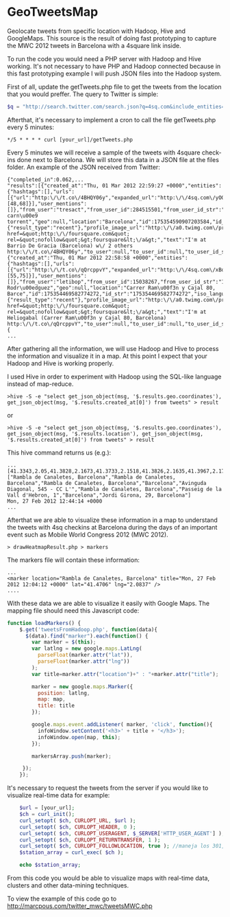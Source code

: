 GeoTweetsMap
============

Geolocate tweets from specific location with Hadoop, Hive and GoogleMaps. This source is the result of doing fast prototyping to capture the MWC 2012 tweets in Barcelona with a 4square link inside.

To run the code you would need a PHP server with Hadoop and Hive working. It's not necessary to have PHP and Hadoop connected because in this fast prototyping example I will push JSON files into the Hadoop system.

First of all, update the getTweets.php file to get the tweets from the location that you would preffer. The query to Twitter is simple:

```php
$q = "http://search.twitter.com/search.json?q=4sq.com&include_entities=true&result_type=recent&geocode=41.38615876984,2.1710175275803,20mi";
```

Afterthat, it's necessary to implement a cron to call the file getTweets.php every 5 minutes:

```
*/5 * * * * curl [your_url]/getTweets.php
```

Every 5 minutes we will receive a sample of the tweets with 4square check-ins done next to Barcelona. We will store this data in a JSON file at the files folder. An example of the JSON received from Twitter:

```
{"completed_in":0.062,...
"results":[{"created_at":"Thu, 01 Mar 2012 22:59:27 +0000","entities":{"hashtags":[],"urls":[{"url":"http:\/\/t.co\/4BHQY06y","expanded_url":"http:\/\/4sq.com\/yOQZVY","display_url":"4sq.com\/yOQZVY","indices":[48,68]}],"user_mentions":[]},"from_user":"tresact","from_user_id":284515501,"from_user_id_str":"284515501","from_user_name":"tresa carn\u00e9 torrent","geo":null,"location":"Barcelona","id":175354590907203584,"id_str":"175354590907203584","iso_language_code":"en","metadata":{"result_type":"recent"},"profile_image_url":"http:\/\/a0.twimg.com\/profile_images\/1769039754\/IMG_2252_normal.JPG","profile_image_url_https":"https:\/\/si0.twimg.com\/profile_images\/1769039754\/IMG_2252_normal.JPG","source":"&lt;a href=&quot;http:\/\/foursquare.com&quot; rel=&quot;nofollow&quot;&gt;foursquare&lt;\/a&gt;","text":"I'm at Barrio De Gracia (Barcelona) w\/ 2 others http:\/\/t.co\/4BHQY06y","to_user":null,"to_user_id":null,"to_user_id_str":null,"to_user_name":null},{"created_at":"Thu, 01 Mar 2012 22:58:58 +0000","entities":{"hashtags":[],"urls":[{"url":"http:\/\/t.co\/qQrcppvY","expanded_url":"http:\/\/4sq.com\/xBoWcg","display_url":"4sq.com\/xBoWcg","indices":[55,75]}],"user_mentions":[]},"from_user":"letibop","from_user_id":15038267,"from_user_id_str":"15038267","from_user_name":"Leti Rodr\u00edguez","geo":null,"location":"Carrer Ram\u00f3n y Cajal 80, Barce","id":175354469582774272,"id_str":"175354469582774272","iso_language_code":"pt","metadata":{"result_type":"recent"},"profile_image_url":"http:\/\/a0.twimg.com\/profile_images\/1377214161\/leti_normal.jpg","profile_image_url_https":"https:\/\/si0.twimg.com\/profile_images\/1377214161\/leti_normal.jpg","source":"&lt;a href=&quot;http:\/\/foursquare.com&quot; rel=&quot;nofollow&quot;&gt;foursquare&lt;\/a&gt;","text":"I'm at Heliogabal (Carrer Ram\u00f3n y Cajal 80, Barcelona) http:\/\/t.co\/qQrcppvY","to_user":null,"to_user_id":null,"to_user_id_str":null,"to_user_name":null},{ 
...
```

After gathering all the information, we will use Hadoop and Hive to process the information and visualize it in a map. At this point I expect that your Hadoop and Hive is working properly. 

I used Hive in order to experiment with Hadoop using the SQL-like language instead of map-reduce.

```
>hive -S -e "select get_json_object(msg, '$.results.geo.coordinates'), get_json_object(msg, '$.results.created_at[0]') from tweets" > result
```
or

```
>hive -S -e "select get_json_object(msg, '$.results.geo.coordinates'), get_json_object(msg, '$.results.location'), get_json_object(msg, '$.results.created_at[0]') from tweets" > result
```

This hive command returns us (e.g.):

```
...
[41.3343,2.05,41.3828,2.1673,41.3733,2.1518,41.3826,2.1635,41.3967,2.1747,41.5512,2.2475]       
["Rambla de Canaletes, Barcelona","Rambla de Canaletes, Barcelona","Rambla de Canaletes, Barcelona","Barcelona","Avinguda Diagonal, 545 - CC L'","Rambla de Canaletes, Barcelona","Passeig de la Vall d'Hebron, 1","Barcelona","Jordi Girona, 29, Barcelona"] 
Mon, 27 Feb 2012 12:44:14 +0000
...
```

Afterthat we are able to visualize these information in a map to understand the tweets with 4sq checkins at Barcelona during the days of an important event such as Mobile World Congress 2012 (MWC 2012).

```
> drawHeatmapResult.php > markers
```

The markers file will contain these information:

```
...
<marker location="Rambla de Canaletes, Barcelona" title="Mon, 27 Feb 2012 12:04:12 +0000" lat="41.4706" lng="2.0837" />
....
```

With these data we are able to visualize it easily with Google Maps. The mapping file should need this Javascript code:

```javascript
function loadMarkers() {
    $.get('tweetsFromHadoop.php', function(data){
      $(data).find("marker").each(function() {
        var marker = $(this);
        var latlng = new google.maps.LatLng(
          parseFloat(marker.attr("lat")),
          parseFloat(marker.attr("lng"))
        );
        var title=marker.attr("location")+" : "+marker.attr("title");

        marker = new google.maps.Marker({
          position: latlng, 
          map: map,
          title: title
        });

        google.maps.event.addListener( marker, 'click', function(){
          infoWindow.setContent('<h3>' + title + '</h3>');
          infoWindow.open(map, this);
        });

        markersArray.push(marker);

     });
    });
```

It's necessary to request the tweets from the server if you would like to visualize real-time data for example:

```php
    $url = [your_url];
    $ch = curl_init();
    curl_setopt( $ch, CURLOPT_URL, $url );
    curl_setopt( $ch, CURLOPT_HEADER, 0 );
    curl_setopt( $ch, CURLOPT_USERAGENT, $_SERVER['HTTP_USER_AGENT'] );
    curl_setopt( $ch, CURLOPT_RETURNTRANSFER, 1 );
    curl_setopt( $ch, CURLOPT_FOLLOWLOCATION, true ); //maneja los 301, etc.
    $station_array = curl_exec( $ch );

    echo $station_array;
```

From this code you would be able to visualize maps with real-time data, clusters and other data-mining techniques.

To view the example of this code go to http://marcpous.com/twitter_mwc/tweetsMWC.php